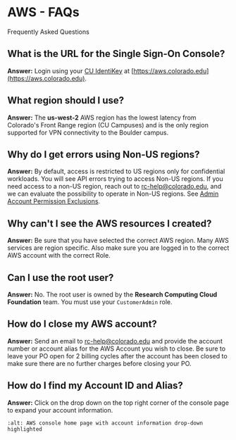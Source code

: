 # AWS - FAQs

Frequently Asked Questions

## What is the URL for the Single Sign-On Console?
**Answer:**
Login using your [CU IdentiKey](https://oit.colorado.edu/services/identity-access-management/identikey) at [https://aws.colorado.edu](https://aws.colorado.edu).

## What region should I use?
**Answer:**
The **us-west-2** AWS region has the lowest latency from Colorado's Front Range region (CU Campuses) and is the only region supported for VPN connectivity to the Boulder campus.

## Why do I get errors using Non-US regions?
**Answer:**
By default, access is restricted to US regions only for confidential workloads.
You will see API errors trying to access Non-US regions.
If you need access to a non-US region, reach out to rc-help@colorado.edu,
and we can evaluate the possibility to operate in Non-US regions.
See [Admin Account Permission Exclusions](../getting-started/aws-restricted-regions.md).

## Why can't I see the AWS resources I created?
**Answer:**
Be sure that you have selected the correct AWS region. Many AWS services are region specific. Also make sure you are logged in to the correct AWS account with the correct Role.

## Can I use the root user?
**Answer:**
No. The root user is owned by the **Research Computing Cloud Foundation** team. You must use your `CustomerAdmin` role.

## How do I close my AWS account?
**Answer:**
Send an email to [rc-help@colorado.edu](mailto:rc-help@colorado.edu) and provide the account number or account alias for the AWS Account you wish to close. Be sure to leave your PO open for 2 billing cycles after the account has been closed to make sure there are no further charges before closing your PO.

## How do I find my Account ID and Alias?
**Answer:**
Click on the drop down on the top right corner of the console page to expand your account information.
```{image} images/AcctNum.png
:alt: AWS console home page with account information drop-down highlighted
```
